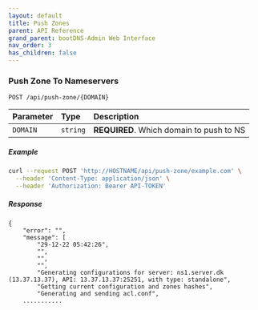 ```yaml
---
layout: default
title: Push Zones
parent: API Reference
grand_parent: bootDNS-Admin Web Interface
nav_order: 3
has_children: false
---
```


### Push Zone To Nameservers

```http
POST /api/push-zone/{DOMAIN}
```

| Parameter | Type     | Description                |
| :-------- | :------- | :------------------------- |
| `DOMAIN` | `string` | **REQUIRED**. Which domain to push to NS |

##### Example
```bash
curl --request POST 'http://HOSTNAME/api/push-zone/example.com' \
  --header 'Content-Type: application/json' \
  --header 'Authorization: Bearer API-TOKEN'
```

##### Response
```
{
    "error": "",
    "message": [
        "29-12-22 05:42:26",
        "",
        "",
        "",
        "Generating configurations for server: ns1.server.dk (13.37.13.37), API: 13.37.13.37:25251, with type: standalone",
        "Getting current configuration and zones hashes",
        "Generating and sending acl.conf",
    ...........
```
